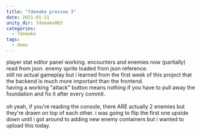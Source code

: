 ```yaml
---
title: "7demake preview 3"
date: 2021-01-21
unity_dir: 7demake003
categories:
  - 7demake
tags:
  - demo
---
```

player stat editor panel working. encounters and enemies now (partially) read from json. enemy sprite loaded from json reference. <br />
still no actual gameplay but i learned from the first week of this project that the backend is much more important than the frontend. <br />
having a working "attack" button means nothing if you have to pull away the foundation and fix it after every commit.<br />
<br />
oh yeah, if you're reading the console, there ARE actually 2 enemies but they're drawn on top of each other. i was going to flip the first one upside down until i got around to adding new enemy containers but i wanted to upload this today.